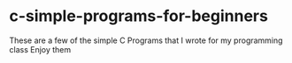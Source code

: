 # c-simple-programs-for-beginners
These are a few of the simple C Programs that I wrote for my programming class
Enjoy them
